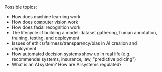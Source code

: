 Possible topics:

* How does machine learning work
* How does computer vision work
* How does facial recognition work
* The lifecycle of building a model: dataset gathering, human annotation, training, testing, and deployment
* Issues of ethics/fairness/transparency/bias in AI creation and deployment
* How automated decision systems show up in real life (e.g. recommender systems, insurance, law, "predictive policing")
* What is an AI system? How are AI systems regulated?
